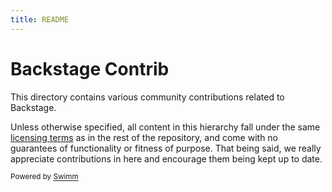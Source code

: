 ```yaml
---
title: README
---
```

# Backstage Contrib

This directory contains various community contributions related to Backstage.

Unless otherwise specified, all content in this hierarchy fall under the same [licensing terms](../LICENSE) as in the rest of the repository, and come with no guarantees of functionality or fitness of purpose. That being said, we really appreciate contributions in here and encourage them being kept up to date.

<SwmMeta version="3.0.0"><sup>Powered by [Swimm](https://app.swimm.io/)</sup></SwmMeta>
